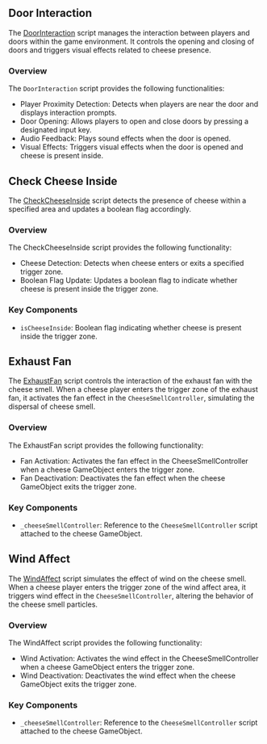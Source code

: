 ## Door Interaction
The [DoorInteraction](https://github.com/Jordan-Teaching-Technologist/Team-B/blob/main/Assets/Scripts/Environment/DoorInteraction.cs) script manages the interaction between players and doors within the game environment. It controls the opening and closing of doors and triggers visual effects related to cheese presence.

### Overview
The `DoorInteraction` script provides the following functionalities:
* Player Proximity Detection: Detects when players are near the door and displays interaction prompts.
* Door Opening: Allows players to open and close doors by pressing a designated input key.
* Audio Feedback: Plays sound effects when the door is opened.
* Visual Effects: Triggers visual effects when the door is opened and cheese is present inside.

## Check Cheese Inside
The [CheckCheeseInside](https://github.com/Jordan-Teaching-Technologist/Team-B/blob/main/Assets/Scripts/Environment/CheckCheeseInside.cs) script detects the presence of cheese within a specified area and updates a boolean flag accordingly.

### Overview
The CheckCheeseInside script provides the following functionality:
* Cheese Detection: Detects when cheese enters or exits a specified trigger zone.
* Boolean Flag Update: Updates a boolean flag to indicate whether cheese is present inside the trigger zone.
### Key Components
* `isCheeseInside`: Boolean flag indicating whether cheese is present inside the trigger zone.

## Exhaust Fan
The [ExhaustFan](https://github.com/Jordan-Teaching-Technologist/Team-B/blob/main/Assets/Scripts/Environment/ExhaustFan.cs) script controls the interaction of the exhaust fan with the cheese smell. When a cheese player enters the trigger zone of the exhaust fan, it activates the fan effect in the `CheeseSmellController`, simulating the dispersal of cheese smell.

### Overview
The ExhaustFan script provides the following functionality:
* Fan Activation: Activates the fan effect in the CheeseSmellController when a cheese GameObject enters the trigger zone.
* Fan Deactivation: Deactivates the fan effect when the cheese GameObject exits the trigger zone.
### Key Components
* `_cheeseSmellController`: Reference to the `CheeseSmellController` script attached to the cheese GameObject.

## Wind Affect
The [WindAffect](https://github.com/Jordan-Teaching-Technologist/Team-B/blob/main/Assets/Scripts/Environment/WindAffect.cs) script simulates the effect of wind on the cheese smell. When a cheese player enters the trigger zone of the wind affect area, it triggers wind effect in the `CheeseSmellController`, altering the behavior of the cheese smell particles.

### Overview
The WindAffect script provides the following functionality:
* Wind Activation: Activates the wind effect in the CheeseSmellController when a cheese GameObject enters the trigger zone.
* Wind Deactivation: Deactivates the wind effect when the cheese GameObject exits the trigger zone.
### Key Components
* `_cheeseSmellController`: Reference to the `CheeseSmellController` script attached to the cheese GameObject.
